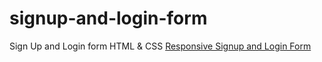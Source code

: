 # signup-and-login-form
Sign Up and Login form HTML &amp; CSS
<a href="https://softcodeon.com/html/responsive-login-and-signup-form.htm">Responsive Signup and Login Form</a>
